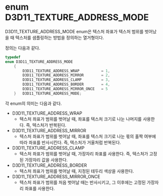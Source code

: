 # enum D3D11_TEXTURE_ADDRESS_MODE 
D3D11_TEXTURE_ADDRESS_MODE enum은 텍스처 좌표가 텍스처 범위를 벗어났을 때 텍스처를 샘플링하는 방법을 정의하는 열거형이다.

정의는 다음과 같다.
```cpp
typedef 
enum D3D11_TEXTURE_ADDRESS_MODE
    {
        D3D11_TEXTURE_ADDRESS_WRAP          = 1,
        D3D11_TEXTURE_ADDRESS_MIRROR        = 2,
        D3D11_TEXTURE_ADDRESS_CLAMP         = 3,
        D3D11_TEXTURE_ADDRESS_BORDER        = 4,
        D3D11_TEXTURE_ADDRESS_MIRROR_ONCE   = 5
    } 	D3D11_TEXTURE_ADDRESS_MODE;
```
각 enum의 의미는 다음과 같다.

* D3D11_TEXTURE_ADDRESS_WRAP
  * 텍스처 좌표가 범위를 벗어날 때, 좌표를 텍스처 크기로 나눈 나머지를 사용한다. 즉, 텍스처가 반복된다.
* D3D11_TEXTURE_ADDRESS_MIRROR
  * 텍스처 좌표가 범위를 벗어날 때, 좌표를 텍스처 크기로 나눈 몫의 홀짝 여부에 따라 좌표를 반사시킨다. 즉, 텍스처가 거울처럼 반복된다.
* D3D11_TEXTURE_ADDRESS_CLAMP
  * 텍스처 좌표가 범위를 벗어날 때, 가장자리 좌표를 사용한다. 즉, 텍스처가 고정된 가장자리 값을 사용한다.
* D3D11_TEXTURE_ADDRESS_BORDER
  * 텍스처 좌표가 범위를 벗어날 때, 지정된 테두리 색상을 사용한다.
* D3D11_TEXTURE_ADDRESS_MIRROR_ONCE
  * 텍스처 좌표가 범위를 처음 벗어날 때는 반사시키고, 그 이후에는 고정된 가장자리 좌표를 사용한다.